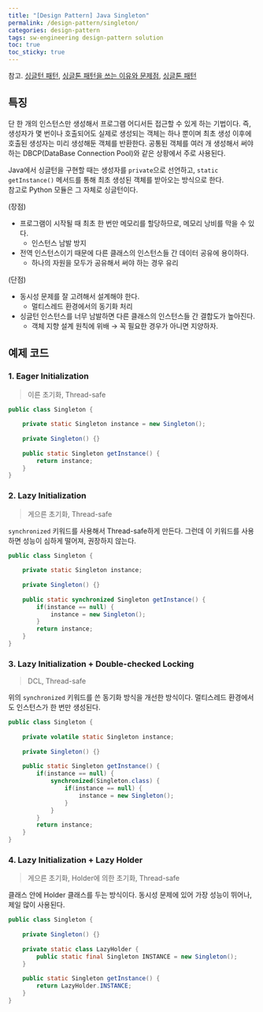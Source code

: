 ```yaml
---
title: "[Design Pattern] Java Singleton"
permalink: /design-pattern/singleton/
categories: design-pattern
tags: sw-engineering design-pattern solution
toc: true
toc_sticky: true
---
```


참고.
[싱글턴 패턴](https://medium.com/webeveloper/%EC%8B%B1%EA%B8%80%ED%84%B4-%ED%8C%A8%ED%84%B4-singleton-pattern-db75ed29c36),
[싱글톤 패턴을 쓰는 이유와 문제점](https://jeong-pro.tistory.com/86),
[싱글톤 패턴](https://gyoogle.dev/blog/design-pattern/Singleton%20Pattern.html)

## 특징

단 한 개의 인스턴스만 생성해서 프로그램 어디서든 접근할 수 있게 하는 기법이다.
즉, 생성자가 몇 번이나 호출되어도 실제로 생성되는 객체는 하나 뿐이며 최초 생성 이후에 호출된 생성자는 미리 생성해둔 객체를 반환한다.
공통된 객체를 여러 개 생성해서 써야 하는 DBCP(DataBase Connection Pool)와 같은 상황에서 주로 사용된다.

Java에서 싱글턴을 구현할 때는 생성자를 `private`으로 선언하고, `static getInstance()` 메서드를 통해 최초 생성된 객체를 받아오는 방식으로 한다.<br> 
참고로 Python 모듈은 그 자체로 싱글턴이다.

(장점)<br>
- 프로그램이 시작될 때 최초 한 번만 메모리를 할당하므로, 메모리 낭비를 막을 수 있다.
  - 인스턴스 남발 방지
- 전역 인스턴스이기 때문에 다른 클래스의 인스턴스들 간 데이터 공유에 용이하다.
  - 하나의 자원을 모두가 공유해서 써야 하는 경우 유리

(단점)<br>
- 동시성 문제를 잘 고려해서 설계해야 한다.
  - 멀티스레드 환경에서의 동기화 처리
- 싱글턴 인스턴스를 너무 남발하면 다른 클래스의 인스턴스들 간 결합도가 높아진다.
  - 객체 지향 설계 원칙에 위배 → 꼭 필요한 경우가 아니면 지양하자.

## 예제 코드

### 1. Eager Initialization

> 이른 초기화, Thread-safe

```java
public class Singleton {
	
	private static Singleton instance = new Singleton();
	
	private Singleton() {}
	
	public static Singleton getInstance() {
		return instance;
	}
}
```

### 2. Lazy Initialization

> 게으른 초기화, Thread-safe

`synchronized` 키워드를 사용해서 Thread-safe하게 만든다. 그런데 이 키워드를 사용하면 성능이 심하게 떨어져, 권장하지 않는다.

```java
public class Singleton {
	
	private static Singleton instance;
	
	private Singleton() {}
	
	public static synchronized Singleton getInstance() {
		if(instance == null) {
			instance = new Singleton();
		}
		return instance;
	}
}
```

### 3. Lazy Initialization + Double-checked Locking

> DCL, Thread-safe

위의 `synchronized` 키워드를 쓴 동기화 방식을 개선한 방식이다. 멀티스레드 환경에서도 인스턴스가 한 번만 생성된다.

```java
public class Singleton {
	
	private volatile static Singleton instance;
	
	private Singleton() {}
	
	public static Singleton getInstance() {
		if(instance == null) {
			synchronized(Singleton.class) {
				if(instance == null) {
					instance = new Singleton();
				}
			}
		}
		return instance;
	}
}
```

### 4. Lazy Initialization + Lazy Holder

> 게으른 초기화, Holder에 의한 초기화, Thread-safe

클래스 안에 Holder 클래스를 두는 방식이다.
동시성 문제에 있어 가장 성능이 뛰어나, 제일 많이 사용된다.

```java
public class Singleton {
	
	private Singleton() {}
	
	private static class LazyHolder {
		public static final Singleton INSTANCE = new Singleton();
	}
	
	public static Singleton getInstance() {
		return LazyHolder.INSTANCE;
	}
}
```

